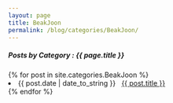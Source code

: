 ```yaml
---
layout: page
title: BeakJoon
permalink: /blog/categories/BeakJoon/
---
```


<h5> Posts by Category : {{ page.title }} </h5>

<div class="card">
{% for post in site.categories.BeakJoon %}
 <li class="category-posts"><span>{{ post.date | date_to_string }}</span> &nbsp; <a href="{{ post.url }}">{{ post.title }}</a></li>
{% endfor %}
</div>
